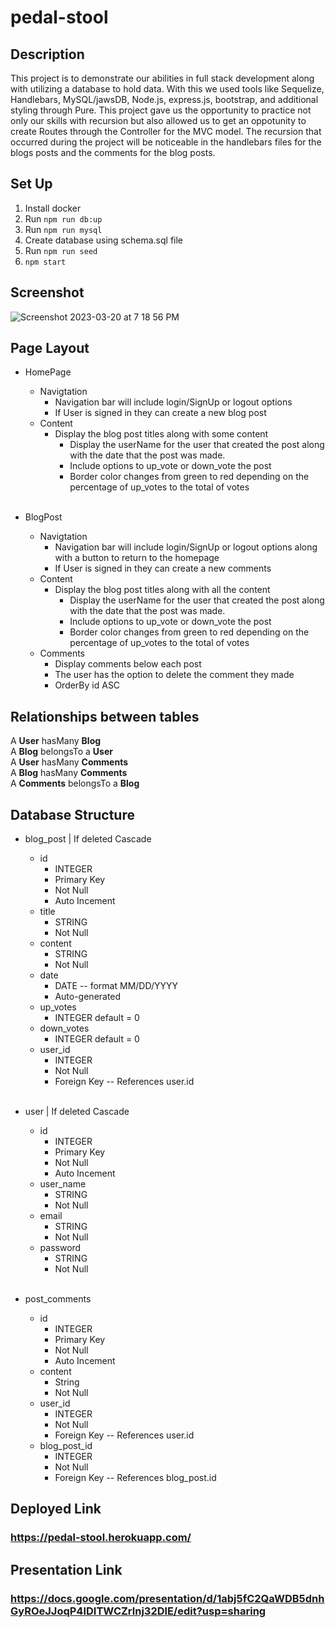 # pedal-stool

## Description

This project is to demonstrate our abilities in full stack development along with utilizing a database to hold data. With this we used tools like Sequelize, Handlebars, MySQL/jawsDB, Node.js, express.js, bootstrap, and additional styling through Pure. This project gave us the opportunity to practice not only our skills with recursion but also allowed us to get an oppotunity to create Routes through the Controller for the MVC model. The recursion that occurred during the project will be noticeable in the handlebars files for the blogs posts and the comments for the blog posts.

## Set Up

1. Install docker
2. Run ```npm run db:up```
3. Run ```npm run mysql```
4. Create database using schema.sql file
5. Run ```npm run seed```
6. ```npm start```

## Screenshot
![Screenshot 2023-03-20 at 7 18 56 PM](https://user-images.githubusercontent.com/117046452/226492544-07017f6a-7756-4688-b38b-477d31e322c4.png)


## Page Layout
* HomePage
	* Navigtation
		* Navigation bar will include login/SignUp or logout options
		* If User is signed in they can create a new blog post
	* Content
		* Display the blog post titles along with some content
		    * Display the userName for the user that created the post along with the date that the post was made.
			* Include options to up_vote or down_vote the post
			* Border color changes from green to red depending on the percentage of up_votes to the total of votes<br><br>
	
* BlogPost
	* Navigtation
		* Navigation bar will include login/SignUp or logout options along with a button to return to the homepage
		* If User is signed in they can create a new comments
	* Content
		* Display the blog post titles along with all the content
			* Display the userName for the user that created the post along with the date that the post was made.
			* Include options to up_vote or down_vote the post
			* Border color changes from green to red depending on the percentage of up_votes to the total of votes
	* Comments
		* Display comments below each post
		* The user has the option to delete the comment they made
		* OrderBy id ASC

## Relationships between tables

A __User__ hasMany __Blog__<br>
A __Blog__ belongsTo a __User__<br>
A __User__ hasMany __Comments__<br>
A __Blog__ hasMany __Comments__<br>
A __Comments__ belongsTo a __Blog__<br>

## Database Structure

* blog_post | If deleted Cascade
	* id
		* INTEGER
		* Primary Key
		* Not Null
		* Auto Incement
	* title
		* STRING
		* Not Null
	* content
		* STRING
		* Not Null
	* date
		* DATE -- format MM/DD/YYYY
		* Auto-generated
	* up_votes
		* INTEGER default = 0
	* down_votes
		* INTEGER default = 0
	* user_id
		* INTEGER
		* Not Null
		* Foreign Key -- References user.id<br><br>

* user | If deleted Cascade
	* id
		* INTEGER
		* Primary Key
		* Not Null
		* Auto Incement
	* user_name
		* STRING
		* Not Null
	* email
		* STRING
		* Not Null
	* password
		* STRING
		* Not Null<br><br>

* post_comments
	* id
		* INTEGER
		* Primary Key
		* Not Null
		* Auto Incement
	* content
		* String
		* Not Null
	* user_id
		* INTEGER
		* Not Null
		* Foreign Key -- References user.id
	* blog_post_id
		* INTEGER
		* Not Null
		* Foreign Key -- References blog_post.id
		
## Deployed Link

### https://pedal-stool.herokuapp.com/

## Presentation Link

### https://docs.google.com/presentation/d/1abj5fC2QaWDB5dnhGyROeJJoqP4IDITWCZrlnj32DlE/edit?usp=sharing

